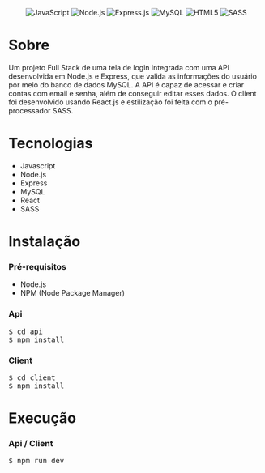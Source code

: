 <p align="center">
    <img src="https://img.shields.io/badge/JavaScript-F7DF1E?style=for-the-badge&logo=javascript&logoColor=black" alt="JavaScript"></img>
    <img src="https://img.shields.io/badge/Node.js-43853D?style=for-the-badge&logo=node.js&logoColor=white" alt="Node.js"></img>
    <img src="https://img.shields.io/badge/Express.js-404D59?style=for-the-badge" alt="Express.js"></img>
    <img src="https://img.shields.io/badge/MySQL-00000F?style=for-the-badge&logo=mysql&logoColor=white" alt="MySQL"></img>
    <img src="https://img.shields.io/badge/React-20232A?style=for-the-badge&logo=react&logoColor=61DAFB" alt="HTML5"></img>
    <img src="https://img.shields.io/badge/Sass-CC6699?style=for-the-badge&logo=sass&logoColor=white" alt="SASS"></img>
</p>

# Sobre

Um projeto Full Stack de uma tela de login integrada com uma API desenvolvida em Node.js e Express, que valida as informações do usuário por meio do banco de dados MySQL. A API é capaz de acessar e criar contas com email e senha, além de conseguir editar esses dados. O client foi desenvolvido usando React.js e estilização foi feita com o pré-processador SASS.

# Tecnologias

* Javascript
* Node.js
* Express
* MySQL
* React
* SASS

# Instalação

### Pré-requisitos

- Node.js
- NPM (Node Package Manager)

### Api
<pre>
$ cd api
$ npm install
</pre>


### Client
<pre>
$ cd client
$ npm install
</pre>

# Execução

### Api / Client
<pre>$ npm run dev</pre>

